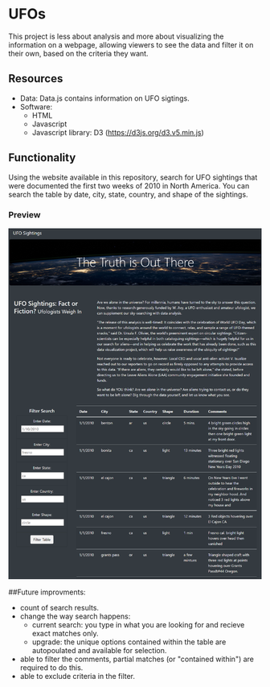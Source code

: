 # UFOs
This project is less about analysis and more about visualizing the information on a webpage, allowing viewers to see the data and filter it on their own, based on the criteria they want.

## Resources
- Data: Data.js contains information on UFO sigtings.
- Software: 
    - HTML
    - Javascript
    - Javascript library: D3  (https://d3js.org/d3.v5.min.js)


## Functionality
Using the website available in this repository, search for UFO sightings that were documented the first two weeks of 2010 in North America. You can search the table by date, city, state, country, and shape of the sightings.

### Preview
![](/Preview.png)

##Future improvments:
- count of search results.
- change the way search happens:
    - current search: you type in what you are looking for and recieve exact matches only.
    - upgrade: the unique options contained within the table are autopoulated and available for selection.
- able to filter the comments, partial matches (or "contained within") are required to do this.
- able to exclude criteria in the filter.